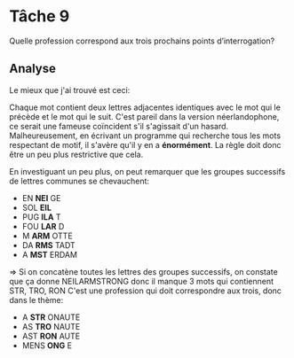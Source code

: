  # Tâche 9
 
 Quelle profession correspond aux trois prochains points d’interrogation?
 
 ## Analyse
 
 Le mieux que j'ai trouvé est ceci:
 
Chaque mot contient deux lettres adjacentes identiques avec le mot qui le précède et le mot qui le suit. C'est pareil dans la version néerlandophone, ce serait une fameuse coïncident s'il s'agissait d'un hasard.
Malheureusement, en écrivant un programme qui recherche tous les mots respectant de motif, il s'avère qu'il y en a **énormément**. La règle doit donc être un peu plus restrictive que cela.

En investiguant un peu plus, on peut remarquer que les groupes successifs de lettres communes se chevauchent:
* EN **NEI** GE
* SOL **EIL**
* PUG **ILA** T
* FOU **LAR** D
* M **ARM** OTTE
* DA **RMS** TADT
* A **MST** ERDAM

=> Si on concatène toutes les lettres des groupes successifs, on constate que ça donne NEILARMSTRONG donc il manque 3 mots qui contiennent STR, TRO, RON
C'est une profession qui doit correspondre aux trois, donc dans le thème:
* A **STR** ONAUTE
* AS **TRO** NAUTE
* AST **RON** AUTE
* MENS **ONG** E
